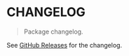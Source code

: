 # CHANGELOG

> Package changelog.

See [GitHub Releases](https://github.com/stdlib-js/stats-base-dnanmeanpw/releases) for the changelog.